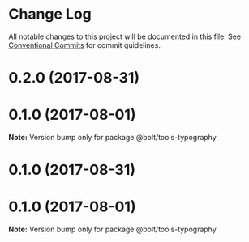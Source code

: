 # Change Log

All notable changes to this project will be documented in this file.
See [Conventional Commits](https://conventionalcommits.org) for commit guidelines.

<a name="0.2.0"></a>
# 0.2.0 (2017-08-31)



<a name="0.1.0"></a>
# 0.1.0 (2017-08-01)




**Note:** Version bump only for package @bolt/tools-typography

<a name="0.1.0"></a>
# 0.1.0 (2017-08-31)



<a name="0.1.0"></a>
# 0.1.0 (2017-08-01)




**Note:** Version bump only for package @bolt/tools-typography
